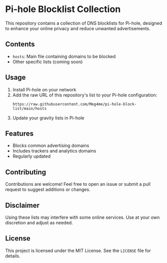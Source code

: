 # Pi-hole Blocklist Collection

This repository contains a collection of DNS blocklists for Pi-hole, designed to enhance your online privacy and reduce unwanted advertisements.

## Contents

- `hosts`: Main file containing domains to be blocked
- Other specific lists (coming soon)

## Usage

1. Install Pi-hole on your network
2. Add the raw URL of this repository's list to your Pi-hole configuration:
   ```
   https://raw.githubusercontent.com/Meg4me/pi-hole-block-list/main/hosts
   ```
3. Update your gravity lists in Pi-hole

## Features

- Blocks common advertising domains
- Includes trackers and analytics domains
- Regularly updated

## Contributing

Contributions are welcome! Feel free to open an issue or submit a pull request to suggest additions or changes.

## Disclaimer

Using these lists may interfere with some online services. Use at your own discretion and adjust as needed.

## License

This project is licensed under the MIT License. See the `LICENSE` file for details.

